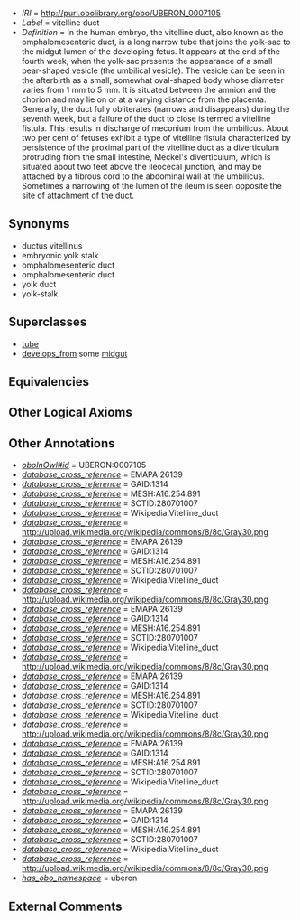  * *IRI* = http://purl.obolibrary.org/obo/UBERON_0007105
 * *Label* = vitelline duct
 * *Definition* = In the human embryo, the vitelline duct, also known as the omphalomesenteric duct, is a long narrow tube that joins the yolk-sac to the midgut lumen of the developing fetus. It appears at the end of the fourth week, when the yolk-sac presents the appearance of a small pear-shaped vesicle (the umbilical vesicle). The vesicle can be seen in the afterbirth as a small, somewhat oval-shaped body whose diameter varies from 1 mm to 5 mm. It is situated between the amnion and the chorion and may lie on or at a varying distance from the placenta. Generally, the duct fully obliterates (narrows and disappears) during the seventh week, but a failure of the duct to close is termed a vitelline fistula. This results in discharge of meconium from the umbilicus. About two per cent of fetuses exhibit a type of vitelline fistula characterized by persistence of the proximal part of the vitelline duct as a diverticulum protruding from the small intestine, Meckel's diverticulum, which is situated about two feet above the ileocecal junction, and may be attached by a fibrous cord to the abdominal wall at the umbilicus. Sometimes a narrowing of the lumen of the ileum is seen opposite the site of attachment of the duct.

## Synonyms

 * ductus vitellinus
 * embryonic yolk stalk
 * omphalomesenteric duct
 * omphalomesenteric duct
 * yolk duct
 * yolk-stalk

## Superclasses

 * [tube](../../UBERON/25/UBERON_0000025.md)
 * [develops_from](../../RO/02/RO_0002202.md) some [midgut](../../UBERON/45/UBERON_0001045.md)

## Equivalencies


## Other Logical Axioms


## Other Annotations

 * *[oboInOwl#id](../../id/oboInOwl#id.md)* = UBERON:0007105
 * *[database_cross_reference](../../ef/oboInOwl#hasDbXref.md)* = EMAPA:26139
 * *[database_cross_reference](../../ef/oboInOwl#hasDbXref.md)* = GAID:1314
 * *[database_cross_reference](../../ef/oboInOwl#hasDbXref.md)* = MESH:A16.254.891
 * *[database_cross_reference](../../ef/oboInOwl#hasDbXref.md)* = SCTID:280701007
 * *[database_cross_reference](../../ef/oboInOwl#hasDbXref.md)* = Wikipedia:Vitelline_duct
 * *[database_cross_reference](../../ef/oboInOwl#hasDbXref.md)* = http://upload.wikimedia.org/wikipedia/commons/8/8c/Gray30.png
 * *[database_cross_reference](../../ef/oboInOwl#hasDbXref.md)* = EMAPA:26139
 * *[database_cross_reference](../../ef/oboInOwl#hasDbXref.md)* = GAID:1314
 * *[database_cross_reference](../../ef/oboInOwl#hasDbXref.md)* = MESH:A16.254.891
 * *[database_cross_reference](../../ef/oboInOwl#hasDbXref.md)* = SCTID:280701007
 * *[database_cross_reference](../../ef/oboInOwl#hasDbXref.md)* = Wikipedia:Vitelline_duct
 * *[database_cross_reference](../../ef/oboInOwl#hasDbXref.md)* = http://upload.wikimedia.org/wikipedia/commons/8/8c/Gray30.png
 * *[database_cross_reference](../../ef/oboInOwl#hasDbXref.md)* = EMAPA:26139
 * *[database_cross_reference](../../ef/oboInOwl#hasDbXref.md)* = GAID:1314
 * *[database_cross_reference](../../ef/oboInOwl#hasDbXref.md)* = MESH:A16.254.891
 * *[database_cross_reference](../../ef/oboInOwl#hasDbXref.md)* = SCTID:280701007
 * *[database_cross_reference](../../ef/oboInOwl#hasDbXref.md)* = Wikipedia:Vitelline_duct
 * *[database_cross_reference](../../ef/oboInOwl#hasDbXref.md)* = http://upload.wikimedia.org/wikipedia/commons/8/8c/Gray30.png
 * *[database_cross_reference](../../ef/oboInOwl#hasDbXref.md)* = EMAPA:26139
 * *[database_cross_reference](../../ef/oboInOwl#hasDbXref.md)* = GAID:1314
 * *[database_cross_reference](../../ef/oboInOwl#hasDbXref.md)* = MESH:A16.254.891
 * *[database_cross_reference](../../ef/oboInOwl#hasDbXref.md)* = SCTID:280701007
 * *[database_cross_reference](../../ef/oboInOwl#hasDbXref.md)* = Wikipedia:Vitelline_duct
 * *[database_cross_reference](../../ef/oboInOwl#hasDbXref.md)* = http://upload.wikimedia.org/wikipedia/commons/8/8c/Gray30.png
 * *[database_cross_reference](../../ef/oboInOwl#hasDbXref.md)* = EMAPA:26139
 * *[database_cross_reference](../../ef/oboInOwl#hasDbXref.md)* = GAID:1314
 * *[database_cross_reference](../../ef/oboInOwl#hasDbXref.md)* = MESH:A16.254.891
 * *[database_cross_reference](../../ef/oboInOwl#hasDbXref.md)* = SCTID:280701007
 * *[database_cross_reference](../../ef/oboInOwl#hasDbXref.md)* = Wikipedia:Vitelline_duct
 * *[database_cross_reference](../../ef/oboInOwl#hasDbXref.md)* = http://upload.wikimedia.org/wikipedia/commons/8/8c/Gray30.png
 * *[database_cross_reference](../../ef/oboInOwl#hasDbXref.md)* = EMAPA:26139
 * *[database_cross_reference](../../ef/oboInOwl#hasDbXref.md)* = GAID:1314
 * *[database_cross_reference](../../ef/oboInOwl#hasDbXref.md)* = MESH:A16.254.891
 * *[database_cross_reference](../../ef/oboInOwl#hasDbXref.md)* = SCTID:280701007
 * *[database_cross_reference](../../ef/oboInOwl#hasDbXref.md)* = Wikipedia:Vitelline_duct
 * *[database_cross_reference](../../ef/oboInOwl#hasDbXref.md)* = http://upload.wikimedia.org/wikipedia/commons/8/8c/Gray30.png
 * *[has_obo_namespace](../../ce/oboInOwl#hasOBONamespace.md)* = uberon

## External Comments

